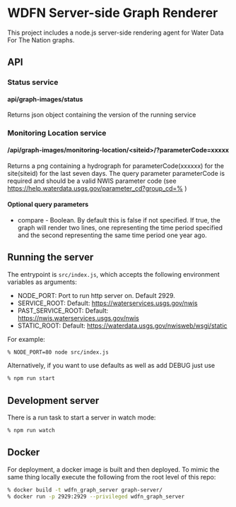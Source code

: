 # WDFN Server-side Graph Renderer

This project includes a node.js server-side rendering agent for Water Data For
The Nation graphs.

## API
### Status service
#### api/graph-images/status
Returns json object containing the  version of the running service

### Monitoring Location service  
#### /api/graph-images/monitoring-location/\<siteid\>/?parameterCode=xxxxx
Returns a png containing a hydrograph for parameterCode(xxxxxx) for the site(siteid) for the
last seven days. The query parameter parameterCode is required and should be a valid NWIS parameter code (see 
https://help.waterdata.usgs.gov/parameter_cd?group_cd=% )
#### Optional query parameters
- compare - Boolean. By default this is false if not specified. If true, the graph will render two lines,
one representing the time period specified and the second representing the same time period one year ago.

## Running the server

The entrypoint is `src/index.js`, which accepts the following environment
variables as arguments:

- NODE_PORT: Port to run http server on. Default 2929.
- SERVICE_ROOT: Default: https://waterservices.usgs.gov/nwis
- PAST_SERVICE_ROOT: Default: https://nwis.waterservices.usgs.gov/nwis
- STATIC_ROOT: Default: https://waterdata.usgs.gov/nwisweb/wsgi/static

For example:

```bash
% NODE_PORT=80 node src/index.js
```

Alternatively, if you want to use defaults as well as add DEBUG just use
```bash
% npm run start
```

## Development server

There is a run task to start a server in watch mode:

```bash
% npm run watch
```

## Docker

For deployment, a docker image is built and then deployed. To mimic the same thing locally execute the following
from the root level of this repo:
```bash
% docker build -t wdfn_graph_server graph-server/
% docker run -p 2929:2929 --privileged wdfn_graph_server
```
